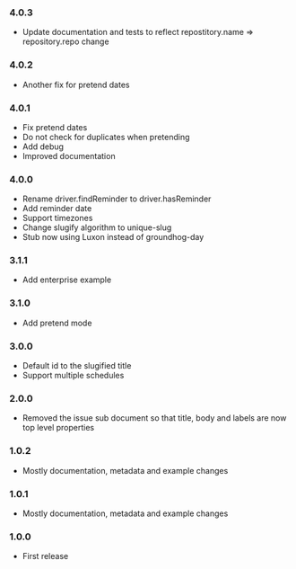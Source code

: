 ### 4.0.3
- Update documentation and tests to reflect repostitory.name => repository.repo change

### 4.0.2
- Another fix for pretend dates

### 4.0.1
- Fix pretend dates
- Do not check for duplicates when pretending
- Add debug
- Improved documentation

### 4.0.0
- Rename driver.findReminder to driver.hasReminder
- Add reminder date
- Support timezones
- Change slugify algorithm to unique-slug
- Stub now using Luxon instead of groundhog-day

### 3.1.1
- Add enterprise example

### 3.1.0
- Add pretend mode

### 3.0.0
- Default id to the slugified title
- Support multiple schedules

### 2.0.0
- Removed the issue sub document so that title, body and labels are now top level properties

### 1.0.2
- Mostly documentation, metadata and example changes

### 1.0.1
- Mostly documentation, metadata and example changes

### 1.0.0
- First release

